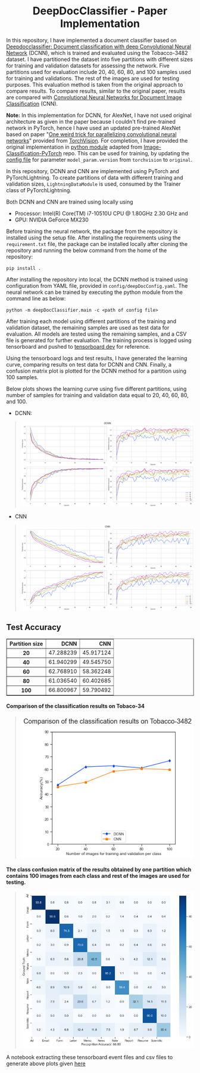 <div align="center">    
 
# DeepDocClassifier - Paper Implementation   

</div>

In this repository, I have implemented a document classifier based on [Deepdocclassifier: Document classification with deep Convolutional Neural Network](https://ieeexplore.ieee.org/document/7333933) (DCNN), which is trained and evaluated using the Tobacco-3482 dataset. I have partitioned the dataset into five partitions with different sizes for training and validation datasets for assessing the network. Five partitions used for evaluation include 20, 40, 60, 80, and 100 samples used for training and validations. The rest of the images are used for testing purposes. This evaluation method is taken from the original approach to compare results. To compare results, similar to the original paper, results are compared with [Convolutional Neural Networks for Document Image Classification](https://projet.liris.cnrs.fr/imagine/pub/proceedings/ICPR-2014/data/5209d168.pdf) (CNN).

**Note:** In this implementation for DCNN, for AlexNet, I have not used original architecture as given in the paper because I couldn't find pre-trained network in PyTorch, hence I have used an updated pre-trained AlexNet based on paper "[One weird trick for parallelizing convolutional neural networks](https://arxiv.org/abs/1404.5997)" provided from [TorchVision](https://pytorch.org/vision/stable/_modules/torchvision/models/alexnet.html). For completion, I have provided the original implementation in [python module](deepDocClassifier/alexnet.py) adapted from [Image-Classification-PyTorch](https://github.com/Mayurji/Image-Classification-PyTorch/blob/main/AlexNet.py) repo. This can be used for training, by updating the [config file](config/deepDocConfig.yaml) for parameter `model_param.version` from `torchvision` to `original`.

In this repository, DCNN and CNN are implemented using PyTorch and PyTorchLightning. To create partitions of data with different training and validation sizes, `LightningDataModule` is used, consumed by the Trainer class of PyTorchLightning. 

Both DCNN and CNN are trained using locally using 
- Processor: Intel(R) Core(TM) i7-10510U CPU @ 1.80GHz 2.30 GHz and 
- GPU: NVIDIA GeForce MX230

Before training the neural network, the package from the repository is installed using the setup file. After installing the requirements using the `requirement.txt` file, the package can be installed locally after cloning the repository and running the below command from the home of the repository:
```{bash}
pip install .
```

After installing the repository into local, the DCNN method is trained using configuration from YAML file, provided in `config/deepDocConfig.yaml`. The neural network can be trained by executing the python module from the command line as below:

```{bash}
python -m deepDocClassifier.main -c <path of config file>
```

After training each model using different partitions of the training and validation dataset, the remaining samples are used as test data for evaluation. All models are tested using the remaining samples, and a CSV file is generated for further evaluation. The training process is logged using tensorboard and pushed to [tensorboard dev](https://tensorboard.dev/experiment/sL0GDdIbQxiGEuxRQ6kIGw/#scalars) for reference.

Using the tensorboard logs and test results, I have generated the learning curve, comparing results on test data for DCNN and CNN. Finally, a confusion matrix plot is plotted for the DCNN method for a partition using 100 samples.

Below plots shows the learning curve using five different partitions, using number of samples for training and validation data equal to 20, 40, 60, 80, and 100.
- DCNN:

> ![png](results/DCNNvsCNN/output_8_0.png)
- CNN    
> ![png](results/DCNNvsCNN/output_8_1.png)
    


## Test Accuracy


<div>
<table border="1" class="dataframe">
  <thead>
    <tr style="text-align: right;">
      <th>Partition size</th>
      <th>DCNN</th>
      <th>CNN</th>
    </tr>
  </thead>
  <tbody>
    <tr>
      <th>20</th>
      <td>47.288239</td>
      <td>45.917124</td>
    </tr>
    <tr>
      <th>40</th>
      <td>61.940299</td>
      <td>49.545750</td>
    </tr>
    <tr>
      <th>60</th>
      <td>62.768910</td>
      <td>58.362248</td>
    </tr>
    <tr>
      <th>80</th>
      <td>61.036540</td>
      <td>60.402685</td>
    </tr>
    <tr>
      <th>100</th>
      <td>66.800967</td>
      <td>59.790492</td>
    </tr>
  </tbody>
</table>
</div>




#### Comparison of the classification results on Tobaco-34


    
> ![png](results/DCNNvsCNN/output_12_0.png)
    
#### The class confusion matrix of the results obtained by one partition which contains 100 images from each class and rest of the images are used for testing.
> ![png](results/DCNNvsCNN/output_15_0.png)


A notebook extracting these tensorboard event files and csv files to generate above plots given [here](results/DCNNvsCNN.ipynb)
    

